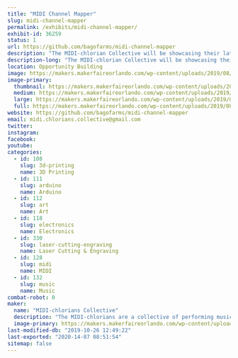 ```yaml
---
title: "MIDI Channel Mapper"
slug: midi-channel-mapper
permalink: /exhibits/midi-channel-mapper/
exhibit-id: 36259
status: 1
url: https://github.com/bagofarms/midi-channel-mapper
description: "The MIDI-chlorian Collective will be showcasing their latest project:  the MIDI Channel Mapper.  This device allows you to map any input MIDI channel to any output MIDI channel with a user-friendly interface.  We will be sharing our experience creating it as well as demonstrating how it is used with real musical instruments."
description-long: "The MIDI-chlorian Collective will be showcasing their latest project:  the MIDI Channel Mapper.  This device allows you to map any input MIDI channel to any output MIDI channel with a user-friendly interface.  We will be sharing our experience creating it as well as demonstrating how it is used with real musical instruments.  The entire project (hardware and software) is open source, so we will also show you how to construct one yourself at home!"
location: Opportunity Building
image: https://makers.makerfaireorlando.com/wp-content/uploads/2019/08/IMG_20190724_110148-1024x768.jpg
image-primary:
  thumbnail: https://makers.makerfaireorlando.com/wp-content/uploads/2019/08/IMG_20190724_110148-150x150.jpg
  medium: https://makers.makerfaireorlando.com/wp-content/uploads/2019/08/IMG_20190724_110148-300x225.jpg
  large: https://makers.makerfaireorlando.com/wp-content/uploads/2019/08/IMG_20190724_110148-1024x768.jpg
  full: https://makers.makerfaireorlando.com/wp-content/uploads/2019/08/IMG_20190724_110148.jpg
website: https://github.com/bagofarms/midi-channel-mapper
email: midi.chlorians.collective@gmail.com
twitter: 
instagram: 
facebook: 
youtube: 
categories:
  - id: 108
    slug: 3d-printing
    name: 3D Printing
  - id: 111
    slug: arduino
    name: Arduino
  - id: 112
    slug: art
    name: Art
  - id: 118
    slug: electronics
    name: Electronics
  - id: 330
    slug: laser-cutting-engraving
    name: Laser Cutting & Engraving
  - id: 128
    slug: midi
    name: MIDI
  - id: 132
    slug: music
    name: Music
combat-robot: 0
maker:
  name: "MIDI-chlorians Collective"
  description: "The MIDI-chlorians are a collective of performing musicians and engineers. We make solutions to musical problems using common tools like Arduinos and Rapsberry Pis and share them with the maker community."
  image-primary: https://makers.makerfaireorlando.com/wp-content/uploads/2019/08/midi_channel_mapper_2-1024x678.png
last-modified-db: "2019-10-26 12:49:22"
last-exported: "2020-14-07 08:51:54"
sitemap: false
---
```


